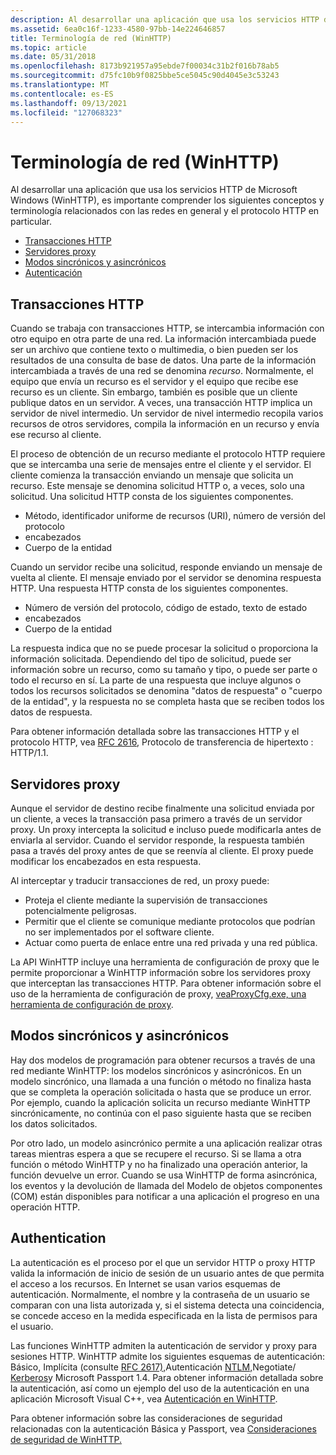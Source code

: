 ```yaml
---
description: Al desarrollar una aplicación que usa los servicios HTTP de Microsoft Windows (WinHTTP), es importante comprender los siguientes conceptos y terminología relacionados con las redes en general y el protocolo HTTP en particular.
ms.assetid: 6ea0c16f-1233-4580-97bb-14e224646857
title: Terminología de red (WinHTTP)
ms.topic: article
ms.date: 05/31/2018
ms.openlocfilehash: 8173b921957a95ebde7f00034c31b2f016b78ab5
ms.sourcegitcommit: d75fc10b9f0825bbe5ce5045c90d4045e3c53243
ms.translationtype: MT
ms.contentlocale: es-ES
ms.lasthandoff: 09/13/2021
ms.locfileid: "127068323"
---
```

# <a name="network-terminology-winhttp"></a>Terminología de red (WinHTTP)

Al desarrollar una aplicación que usa los servicios HTTP de Microsoft Windows (WinHTTP), es importante comprender los siguientes conceptos y terminología relacionados con las redes en general y el protocolo HTTP en particular.

-   [Transacciones HTTP](#http-transactions)
-   [Servidores proxy](#proxy-servers)
-   [Modos sincrónicos y asincrónicos](#synchronous-and-asynchronous-modes)
-   [Autenticación](#authentication)

## <a name="http-transactions"></a>Transacciones HTTP

Cuando se trabaja con transacciones HTTP, se intercambia información con otro equipo en otra parte de una red. La información intercambiada puede ser un archivo que contiene texto o multimedia, o bien pueden ser los resultados de una consulta de base de datos. Una parte de la información intercambiada a través de una red se denomina *recurso*. Normalmente, el equipo que envía un recurso es el servidor y el equipo que recibe ese recurso es un cliente. Sin embargo, también es posible que un cliente publique datos en un servidor. A veces, una transacción HTTP implica un servidor de nivel intermedio. Un servidor de nivel intermedio recopila varios recursos de otros servidores, compila la información en un recurso y envía ese recurso al cliente.

El proceso de obtención de un recurso mediante el protocolo HTTP requiere que se intercamba una serie de mensajes entre el cliente y el servidor. El cliente comienza la transacción enviando un mensaje que solicita un recurso. Este mensaje se denomina solicitud HTTP o, a veces, solo una solicitud. Una solicitud HTTP consta de los siguientes componentes.

-   Método, identificador uniforme de recursos (URI), número de versión del protocolo
-   encabezados
-   Cuerpo de la entidad

Cuando un servidor recibe una solicitud, responde enviando un mensaje de vuelta al cliente. El mensaje enviado por el servidor se denomina respuesta HTTP. Una respuesta HTTP consta de los siguientes componentes.

-   Número de versión del protocolo, código de estado, texto de estado
-   encabezados
-   Cuerpo de la entidad

La respuesta indica que no se puede procesar la solicitud o proporciona la información solicitada. Dependiendo del tipo de solicitud, puede ser información sobre un recurso, como su tamaño y tipo, o puede ser parte o todo el recurso en sí. La parte de una respuesta que incluye algunos o todos los recursos solicitados se denomina "datos de respuesta" o "cuerpo de la entidad", y la respuesta no se completa hasta que se reciben todos los datos de respuesta.

Para obtener información detallada sobre las transacciones HTTP y el protocolo HTTP, vea [RFC 2616](https://www.ietf.org/rfc/rfc2616.txt), Protocolo de transferencia de hipertexto : HTTP/1.1.

## <a name="proxy-servers"></a>Servidores proxy

Aunque el servidor de destino recibe finalmente una solicitud enviada por un cliente, a veces la transacción pasa primero a través de un servidor proxy. Un proxy intercepta la solicitud e incluso puede modificarla antes de enviarla al servidor. Cuando el servidor responde, la respuesta también pasa a través del proxy antes de que se reenvía al cliente. El proxy puede modificar los encabezados en esta respuesta.

Al interceptar y traducir transacciones de red, un proxy puede:

-   Proteja el cliente mediante la supervisión de transacciones potencialmente peligrosas.
-   Permitir que el cliente se comunique mediante protocolos que podrían no ser implementados por el software cliente.
-   Actuar como puerta de enlace entre una red privada y una red pública.

La API WinHTTP incluye una herramienta de configuración de proxy que le permite proporcionar a WinHTTP información sobre los servidores proxy que interceptan las transacciones HTTP. Para obtener información sobre el uso de la herramienta de configuración de proxy, [ veaProxyCfg.exe, una herramienta de configuración de proxy](proxycfg-exe--a-proxy-configuration-tool.md).

## <a name="synchronous-and-asynchronous-modes"></a>Modos sincrónicos y asincrónicos

Hay dos modelos de programación para obtener recursos a través de una red mediante WinHTTP: los modelos sincrónicos y asincrónicos. En un modelo sincrónico, una llamada a una función o método no finaliza hasta que se completa la operación solicitada o hasta que se produce un error. Por ejemplo, cuando la aplicación solicita un recurso mediante WinHTTP sincrónicamente, no continúa con el paso siguiente hasta que se reciben los datos solicitados.

Por otro lado, un modelo asincrónico permite a una aplicación realizar otras tareas mientras espera a que se recupere el recurso. Si se llama a otra función o método WinHTTP y no ha finalizado una operación anterior, la función devuelve un error. Cuando se usa WinHTTP de forma asincrónica, los eventos y la devolución de llamada del Modelo de objetos componentes (COM) están disponibles para notificar a una aplicación el progreso en una operación HTTP.

## <a name="authentication"></a>Authentication

La autenticación es el proceso por el que un servidor HTTP o proxy HTTP valida la información de inicio de sesión de un usuario antes de que permita el acceso a los recursos. En Internet se usan varios esquemas de autenticación. Normalmente, el nombre y la contraseña de un usuario se comparan con una lista autorizada y, si el sistema detecta una coincidencia, se concede acceso en la medida especificada en la lista de permisos para el usuario.

Las funciones WinHTTP admiten la autenticación de servidor y proxy para sesiones HTTP. WinHTTP admite los siguientes esquemas de autenticación: Básico, Implícita (consulte [RFC 2617),](https://www.ietf.org/rfc/rfc2617.txt)Autenticación [NTLM,](../com/ntlmssp.md)Negotiate/ [Kerberos](../com/kerberos-v5-protocol.md)y Microsoft Passport 1.4. Para obtener información detallada sobre la autenticación, así como un ejemplo del uso de la autenticación en una aplicación Microsoft Visual C++, vea [Autenticación en WinHTTP](authentication-in-winhttp.md).

Para obtener información sobre las consideraciones de seguridad relacionadas con la autenticación Básica y Passport, vea [Consideraciones de seguridad de WinHTTP.](winhttp-security-considerations.md)

 

 
